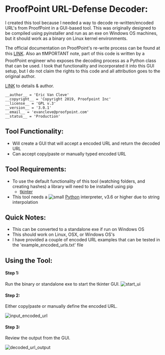 # ProofPoint URL-Defense Decoder:

I created this tool because I needed a way to decode re-written/encoded URL's from ProofPoint in a GUI-based tool. This was originally designed to be compiled using pyinstaller and run as an exe on Windows OS machines, but it should work as a binary on Linux kernel environments.

The official documentation on ProofPoint's re-write process can be found at this [LINK](https://help.proofpoint.com/Proofpoint_Essentials/Email_Security/User_Topics/Targeted_Attack_Protection/URL_Defense_FAQ's). Also an ❗IMPORTANT note, part of this code is written by a ProofPoint engineer who exposes the decoding process as a Python class that can be used. I took that functionality and incorporated it into this GUI setup, but I do not claim the rights to this code and all attribution goes to the original author.

[LINK](https://files.mtstatic.com/site_6638/draft_177/2?Expires=1642267881&Signature=fR5vVi5n5ASVK0wJ-NnpitF2lC2EZwlFbbL6kYlpTv-sElldDlWaVaxwkw-6Tgb3-iDlP8JpirA7AFQH2CSxZLKl3eD~GRReT0vptsEYmZVLqp5tCHsHMZA2b3e8yp~u26l1izY~WsKPGPGs63YATbZ4zD5H0eyAmGz5niyQTEY_&Key-Pair-Id=APKAJ5Y6AV4GI7A555NA) to details & author.

```
__author__ = 'Eric Van Cleve'
__copyright__ = 'Copyright 2019, Proofpoint Inc'
__license__ = 'GPL v.3'
__version__ = '3.0.1'
__email__ = 'evancleve@proofpoint.com'
__status__ = 'Production'
```

## Tool Functionality:

- Will create a GUI that will accept a encoded URL and return the decoded URL
- Can accept copy/paste or manually typed encoded URL

## Tool Requirements:

- To use the default functionality of this tool (watching folders, and creating hashes) a library will need to be installed using pip
  - [tkinter](https://docs.python.org/3/library/tkinter.html)
- This tool needs a ![small](https://user-images.githubusercontent.com/80045938/148561762-9590c4a1-a424-4c7b-a0fb-68190fb7a31c.png) [Python](https://www.python.org/downloads/) interpreter, v3.6 or higher due to string interpolation

## Quick Notes:

- This can be converted to a standalone exe if run on Windows OS
- This should work on Linux, OSX, or Windows OS's
- I have provided a couple of encoded URL examples that can be tested in the 'example_encoded_urls.txt' file

## Using the Tool:

#### Step 1:

Run the binary or standalone exe to start the tkinter GUI.
![start_ui](https://user-images.githubusercontent.com/80045938/149629964-c123cad5-e4a9-47d0-96df-5323470e7980.gif)

#### Step 2:

Either copy/paste or manually define the encoded URL.

![input_encoded_url](https://user-images.githubusercontent.com/80045938/149629975-7afb9b54-fde2-4304-b764-3d0cbcdca16e.gif)

#### Step 3:

Review the output from the GUI.

![decoded_url_output](https://user-images.githubusercontent.com/80045938/149630021-31bc62fc-ba06-4391-a8e9-b864680070c9.jpg)
